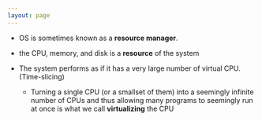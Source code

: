 ```yaml
---
layout: page
---
```


* OS is sometimes known as a **resource manager**.
* the CPU, memory, and disk is a **resource** of the system

* The system performs as if it has a very large number of virtual CPU. (Time-slicing)
    * Turning a single CPU (or a smallset of them) into a seemingly infinite number of CPUs and thus allowing many programs to seemingly run at once is what we call **virtualizing** the CPU
